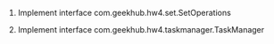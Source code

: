1.  Implement interface  com.geekhub.hw4.set.SetOperations
 
2.  Implement interface  com.geekhub.hw4.taskmanager.TaskManager
